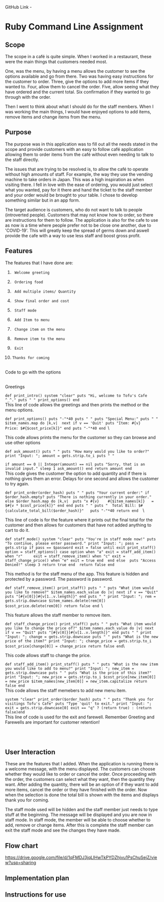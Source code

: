 GitHub Link - 

# Ruby Command Line Assignment

## Scope

The scope in a café is quite simple. When I worked in a restaurant, these were the main things that customers needed most.
 
One, was the menu, by having a menu allows the customer to see the options available and go from there. Two was having easy instructions for the customer to order. Three, give the options to add more items if they wanted to. Four, allow them to cancel the order. Five, allow seeing what they have ordered and the current total. Six confirmation if they wanted to go through with the order.
 
Then I went to think about what I should do for the staff members. When I was working the main things, I would have enjoyed options to add items, remove items and change items from the menu.

## Purpose

The purpose was in this application was to fill out all the needs stated in the scope and provide customers with an easy to follow café application allowing them to order items from the café without even needing to talk to the staff directly.
 
The issues that are trying to be resolved is, to allow the café to operate without high amounts of staff. For example, the way they use the vending machine to take orders in Japan. This was a high inspiration as when visiting there. I fell in love with the ease of ordering, you would just select what you wanted, pay for it there and hand the ticket to the staff member and your order would be brought to your table. I chose to develop something similar but in an app form.
 
The target audience is customers, who do not want to talk to people (introverted people). Customers that may not know how to order, so there are instructions for them to follow. The application is also for the cafe to use as now is a time where people prefer not to be close one another, due to 'COVID-19'. This will greatly keep the spread of germs down and aswell provide the cafe with a way to use less staff and boost gross profit. 
 
## Features

The features that I have done are:

1.  	Welcome greeting
2.      Ordering food
3.      Add multiple items/ Quantity
4.      Show final order and cost
5.      Staff mode
6.      Add Item to menu
7.      Change item on the menu
8.      Remove item to the menu
9.      Exit
10.     Thanks for coming
<br>
Code to go with the options
<br>
<br>

Greetings

 `def print_intro()
    system "clear"
	puts "Hi, welcome to Tofu's Cafe ^_^."
	puts " "
	print_options()
end
`\
This line of code allows the greetings and then prints the method or the menu options.

`def print_options()
	puts "-"*40
	puts " "
    puts "Special Menu:"
    puts " "
	$item_names.map do |k,v| 
		next if v == 'Quit'
		puts "Item: #{v} 	Price: $#{$cost_price[k]}"
	end
	puts "-"*40
end
`\

This code allows prints the menu for the customer so they can browse and use other options

` def ask_amount()
	puts " "
	puts "How many would you like to order?"
	print "Input: "; amount = gets.strip.to_i
	puts " " `

`if amount == 0 || Integer(amount) == nil
		puts "Sorry, that is an invalid input."
		sleep 1
		ask_amount()
	end
	return amount end 
    `\
This code gives the customer the option to add quantity and if there is nothing gives them an error. Delays for one second and allows the customer to try again. 

`def print_order(order_hash)
	puts " "
	puts "Your current order:"
	if $order_hash.empty?
		puts "There is nothing currently in your order."
	else
		$order_hash.map do |k,v| 
			puts "x #{v}	#{$item_names[k]} 	= $#{v * $cost_price[k]}"
		end
	end
	puts " "
	puts "	Total Bill: $#{calculate_total_bill($order_hash)}"	
	puts "-"*40
	return end 
    `\

This line of code is for the feature where it prints out the final total for the customer and then allows for customers that have not added anything to cart to do it.

`def staff_mode()
	system "clear"
	puts "You're in staff mode now!"
	puts "To continue, please enter password."
	print "Input: "; pass = gets.strip
	if pass == $password
		exit = false
		until exit
		print_staff()
		option = staff_options()
			case option
				when "a"
					exit = staff_add_item()
				when "r"	
					exit = staff_remove_item()
				when "c"
					exit = staff_change_price()
				when "e"
					exit = true
			end 
		end
	else 
		puts "Access Denied!"
		sleep 3
		return true
	end 
	return false end`

This method is for the staff menu of the app. This feature is hidden and protected by a password. The password is password.

 `def staff_remove_item()
	print_staff()
	puts " "
	puts "What item would you like to remove?"
	$item_names.each_value do |v|
		next if v == "Quit"
		puts "[#{v[0]}]#{v[1..v.length]}"
	end
	puts " "
	print "Input: "; rem = gets.strip.downcase
	$item_names.delete(rem[0])
	$cost_price.delete(rem[0])
	return false end
    `\ 

This feature allows the staff member to remove item. 

` def staff_change_price()
	print_staff()
	puts " "
	puts "What item would you like to change the price of?"
	$item_names.each_value do |v|
		next if v == "Quit"
		puts "[#{v[0]}]#{v[1..v.length]}"
	end
	puts " "
	print "Input: "; change = gets.strip.downcase
	puts " "
	puts "What is the new price of the item?"
	print "Input: "; change_price = gets.strip.to_i
	$cost_price[change[0]] = change_price
	return false end `\ 

 This code allows staff to change the price.

`def staff_add_item()
	print_staff()
	puts " "
	puts "What is the new item you would like to add to menu?"
	print "Input: "; new_item = gets.strip.downcase
	puts " "
	puts "What is the price of this item?"
	print "Input: "; new_price = gets.strip.to_i
	$cost_price[new_item[0]] = new_price
	$item_names[new_item[0]] = new_item.capitalize
	return false end `\
 This code allows the staff memebers to add new menu item.

`system "clear"
	print_order($order_hash)
	puts " "
	puts "Thank you for visitings Tofu's Cafe"
	puts "Type 'quit' to exit."
	print "Input: "; exit = gets.strip.downcase[0]
	exit == "q" ? (return true) : (return false)end`\
This line of code is used for the exit and farewell. Remember Greeting and Farewells are important for customer retention!

 <br>
 <br>

## User Interaction

These are the features that I added. When the application is running there is a welcome message, with the menu displayed. The customers can choose whether they would like to order or cancel the order. Once proceeding with the order, the customers can select what they want, then the quantity they want. After adding the quantity, there will be an option of if they want to add more items, cancel the order or they have finished with the order. Now when the selection is done the total bill is shown with the items and displays thank you for coming.
 
The staff mode used will be hidden and the staff member just needs to type stuff at the beginning. The message will be displayed and you are now in staff mode. In staff mode, the member will be able to choose whether to add, remove or change items. After this is complete the staff member can exit the staff mode and see the changes they have made.

## Flow chart
https://drive.google.com/file/d/1qFMDJ3jqLIHwTkPYDZhjvu1PsChuSejZ/view?usp=sharing

## Implementation plan

## Instructions for use